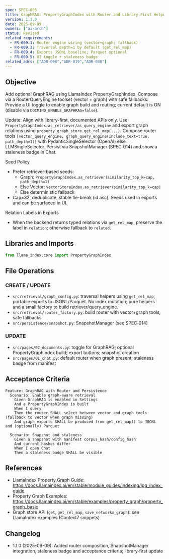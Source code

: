 ```yaml
---
spec: SPEC-006
title: GraphRAG: PropertyGraphIndex with Router and Library‑First Helpers
version: 1.1.0
date: 2025-09-09
owners: ["ai-arch"]
status: Revised
related_requirements:
  - FR-009.1: Router engine wiring (vector+graph; fallback)
  - FR-009.3: Traversal depth=1 by default (get_rel_map)
  - FR-009.4: Exports JSONL baseline; Parquet optional
  - FR-009.5: UI toggle + staleness badge
related_adrs: ["ADR-008","ADR-019","ADR-038"]
---
```


## Objective

Add optional GraphRAG using LlamaIndex PropertyGraphIndex. Compose via a RouterQueryEngine toolset (vector + graph) with safe fallbacks. Provide a UI toggle to enable graph build and routing; current default is ON (disable via `DOCMIND_ENABLE_GRAPHRAG=false`).

Update: Align with library-first, documented APIs only. Use `PropertyGraphIndex.as_retriever/as_query_engine` and export graph relations using `property_graph_store.get_rel_map(...)`. Compose router tools `[vector_query_engine, graph_query_engine(include_text=true, path_depth=1)]` with PydanticSingleSelector (OpenAI) else LLMSingleSelector. Persist via SnapshotManager (SPEC‑014) and show a staleness badge in Chat.

Seed Policy

- Prefer retriever-based seeds:
  - Graph: `PropertyGraphIndex.as_retriever(similarity_top_k=cap, path_depth=1)`
  - Else Vector: `VectorStoreIndex.as_retriever(similarity_top_k=cap)`
  - Else deterministic fallback
- Cap=32, deduplicate, stable tie-break (id asc). Seeds used in exports and can be surfaced in UI.

Relation Labels in Exports

- When the backend returns typed relations via `get_rel_map`, preserve the label in `relation`; otherwise fallback to `related`.

## Libraries and Imports

```python
from llama_index.core import PropertyGraphIndex
```

## File Operations

### CREATE / UPDATE

- `src/retrieval/graph_config.py`: traversal helpers using `get_rel_map`, portable exports to JSONL/Parquet. No index mutation; pure helpers and a small factory to build retriever/query_engine.
- `src/retrieval/router_factory.py`: build router with vector+graph tools, safe fallbacks
- `src/persistence/snapshot.py`: SnapshotManager (see SPEC‑014)

### UPDATE

- `src/pages/02_documents.py`: toggle for GraphRAG; optional PropertyGraphIndex build; export buttons; snapshot creation
- `src/pages/01_chat.py`: default router when graph present; staleness badge from manifest

## Acceptance Criteria

```gherkin
Feature: GraphRAG with Router and Persistence
  Scenario: Enable graph-aware retrieval
    Given GraphRAG is enabled in Settings
    And a PropertyGraphIndex is built
    When I query
    Then the router SHALL select between vector and graph tools (fallback to vector when graph missing)
    And graph exports SHALL be produced from get_rel_map() to JSONL and (optionally) Parquet

  Scenario: Snapshot and staleness
    Given a snapshot with manifest corpus_hash/config_hash
    And current hashes differ
    When I open Chat
    Then a staleness badge SHALL be visible
```

## References

- LlamaIndex Property Graph Guide: <https://docs.llamaindex.ai/en/stable/module_guides/indexing/lpg_index_guide>
- Property Graph Examples: <https://docs.llamaindex.ai/en/stable/examples/property_graph/property_graph_basic>
- Graph store API (`get`, `get_rel_map`, `save_networkx_graph`): see LlamaIndex examples (Context7 snippets)

## Changelog

- 1.1.0 (2025-09-09): Added router composition, SnapshotManager integration, staleness badge and acceptance criteria; library‑first update

